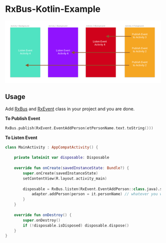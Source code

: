 # RxBus-Kotlin-Example
![RxBus Example](art/RxBus.png)

Usage
-----

Add [RxBus](RxBus.kt) and [RxEvent](RxEvent.kt) class in your project and you are done.

**To Publish Event**

```kt
RxBus.publish(RxEvent.EventAddPerson(etPersonName.text.toString()))
```

**To Listen Event**

```kt
class MainActivity : AppCompatActivity() {

    private lateinit var disposable: Disposable

    override fun onCreate(savedInstanceState: Bundle?) {
        super.onCreate(savedInstanceState)
        setContentView(R.layout.activity_main)

        disposable = RxBus.listen(RxEvent.EventAddPerson::class.java).subscribe {
            adapter.addPerson(person = it.personName) // whatever you wanna do with data
        }
    }

    override fun onDestroy() {
        super.onDestroy()
        if (!disposable.isDisposed) disposable.dispose()
    }
}

```
